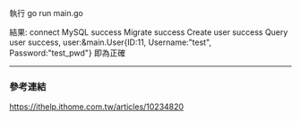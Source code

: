 



執行 go run main.go

結果:
connect MySQL success
Migrate success
Create user success
Query user success, user:&main.User{ID:11, Username:"test", Password:"test_pwd"}
即為正確

---
### 參考連結
https://ithelp.ithome.com.tw/articles/10234820